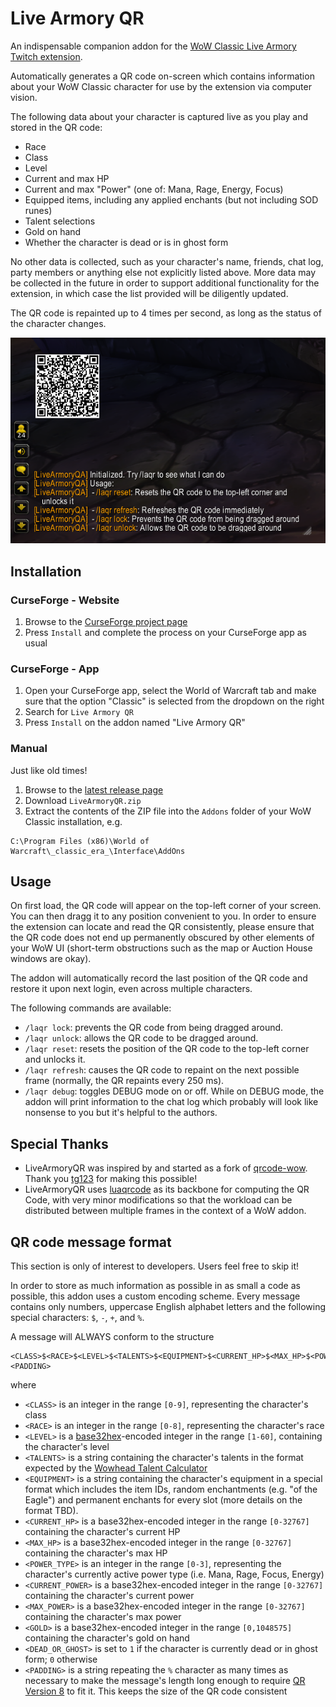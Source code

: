 # Live Armory QR

An indispensable companion addon for the [WoW Classic Live Armory Twitch extension](https://github.com/Beathelan/LiveArmoryTwitchExtension).

Automatically generates a QR code on-screen which contains information about your WoW Classic character for use by the extension via computer vision.

The following data about your character is captured live as you play and stored in the QR code:
- Race
- Class
- Level
- Current and max HP
- Current and max "Power" (one of: Mana, Rage, Energy, Focus)
- Equipped items, including any applied enchants (but not including SOD runes)
- Talent selections
- Gold on hand
- Whether the character is dead or is in ghost form

No other data is collected, such as your character's name, friends, chat log, party members or anything else not explicitly listed above. More data may be collected in the future in order to support additional functionality for the extension, in which case the list provided will be diligently updated.

The QR code is repainted up to 4 times per second, as long as the status of the character changes.

![Screenshot of the addon in action](/repo-resources/ScreenshotLiveQR.png)

## Installation

### CurseForge - Website

1. Browse to the [CurseForge project page](https://www.curseforge.com/wow/addons/livearmoryqr)
2. Press `Install` and complete the process on your CurseForge app as usual

### CurseForge - App

1. Open your CurseForge app, select the World of Warcraft tab and make sure that the option "Classic" is selected from the dropdown on the right
2. Search for `Live Armory QR`
3. Press `Install` on the addon named "Live Armory QR"

### Manual

Just like old times!

1. Browse to the [latest release page](https://github.com/Beathelan/LiveArmoryQR/releases/latest) 
2. Download `LiveArmoryQR.zip`
3. Extract the contents of the ZIP file into the `Addons` folder of your WoW Classic installation, e.g.
```
C:\Program Files (x86)\World of Warcraft\_classic_era_\Interface\AddOns
```

## Usage

On first load, the QR code will appear on the top-left corner of your screen. You can then dragg it to any position convenient to you. In order to ensure the extension can locate and read the QR consistently, please ensure that the QR code does not end up permanently obscured by other elements of your WoW UI (short-term obstructions such as the map or Auction House windows are okay).

The addon will automatically record the last position of the QR code and restore it upon next login, even across multiple characters.

The following commands are available:

- `/laqr lock`: prevents the QR code from being dragged around.
- `/laqr unlock`: allows the QR code to be dragged around.
- `/laqr reset`: resets the position of the QR code to the top-left corner and unlocks it.
- `/laqr refresh`: causes the QR code to repaint on the next possible frame (normally, the QR repaints every 250 ms).
- `/laqr debug`: toggles DEBUG mode on or off. While on DEBUG mode, the addon will print information to the chat log which probably will look like nonsense to you but it's helpful to the authors.

## Special Thanks

* LiveArmoryQR was inspired by and started as a fork of [qrcode-wow](https://github.com/tg123/qrcode-wow). Thank you [tg123](https://github.com/tg123) for making this possible!
* LiveArmoryQR uses [luaqrcode](https://github.com/speedata/luaqrcode) as its backbone for computing the QR Code, with very minor modifications so that the workload can be distributed between multiple frames in the context of a WoW addon.

## QR code message format

This section is only of interest to developers. Users feel free to skip it!

In order to store as much information as possible in as small a code as possible, this addon uses a custom encoding scheme. Every message contains only numbers, uppercase English alphabet letters and the following special characters: `$`, `-`, `+`, and `%`.

A message will ALWAYS conform to the structure
```
<CLASS>$<RACE>$<LEVEL>$<TALENTS>$<EQUIPMENT>$<CURRENT_HP>$<MAX_HP>$<POWER_TYPE>$<CURRENT_POWER>$<MAX_POWER>$<GOLD>$<DEAD_OR_GHOST><PADDING>
```
where
* `<CLASS>` is an integer in the range `[0-9]`, representing the character's class
* `<RACE>` is an integer in the range `[0-8]`, representing the character's race
* `<LEVEL>` is a [base32hex](https://en.wikipedia.org/wiki/Base32#Base_32_Encoding_with_Extended_Hex_Alphabet_per_%C2%A77)-encoded integer in the range `[1-60]`, containing the character's level
* `<TALENTS>` is a string containing the character's talents in the format expected by the [Wowhead Talent Calculator](https://www.wowhead.com/classic/talent-calc/)
* `<EQUIPMENT>` is a string containing the character's equipment in a special format which includes the item IDs, random enchantments (e.g. "of the Eagle") and permanent enchants for every slot (more details on the format TBD).
* `<CURRENT_HP>` is a base32hex-encoded integer in the range `[0-32767]` containing the character's current HP
* `<MAX_HP>` is a base32hex-encoded integer in the range `[0-32767]` containing the character's max HP
* `<POWER_TYPE>` is an integer in the range `[0-3]`, representing the character's currently active power type (i.e. Mana, Rage, Focus, Energy)
* `<CURRENT_POWER>` is a base32hex-encoded integer in the range `[0-32767]` containing the character's current power
* `<MAX_POWER>` is a base32hex-encoded integer in the range `[0-32767]` containing the character's max power
* `<GOLD>` is a base32hex-encoded integer in the range `[0,1048575]` containing the character's gold on hand
* `<DEAD_OR_GHOST>` is set to `1` if the character is currently dead or in ghost form; `0` otherwise
* `<PADDING>` is a string repeating the `%` character as many times as necessary to make the message's length long enough to require [QR Version 8](https://www.qrcode.com/en/about/version.html) to fit it. This keeps the size of the QR code consistent
